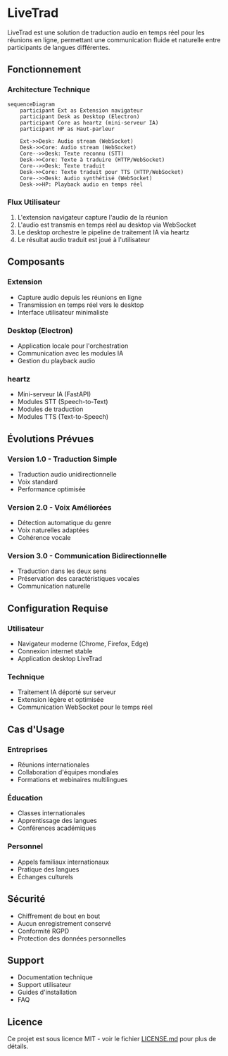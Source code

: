 # LiveTrad

LiveTrad est une solution de traduction audio en temps réel pour les réunions en ligne, permettant une communication fluide et naturelle entre participants de langues différentes.

## Fonctionnement

### Architecture Technique

```mermaid
sequenceDiagram
    participant Ext as Extension navigateur
    participant Desk as Desktop (Electron)
    participant Core as heartz (mini-serveur IA)
    participant HP as Haut-parleur

    Ext->>Desk: Audio stream (WebSocket)
    Desk->>Core: Audio stream (WebSocket)
    Core-->>Desk: Texte reconnu (STT)
    Desk->>Core: Texte à traduire (HTTP/WebSocket)
    Core-->>Desk: Texte traduit
    Desk->>Core: Texte traduit pour TTS (HTTP/WebSocket)
    Core-->>Desk: Audio synthétisé (WebSocket)
    Desk->>HP: Playback audio en temps réel
```

### Flux Utilisateur

1. L'extension navigateur capture l'audio de la réunion
2. L'audio est transmis en temps réel au desktop via WebSocket
3. Le desktop orchestre le pipeline de traitement IA via heartz
4. Le résultat audio traduit est joué à l'utilisateur

## Composants

### Extension
- Capture audio depuis les réunions en ligne
- Transmission en temps réel vers le desktop
- Interface utilisateur minimaliste

### Desktop (Electron)
- Application locale pour l'orchestration
- Communication avec les modules IA
- Gestion du playback audio

### heartz
- Mini-serveur IA (FastAPI)
- Modules STT (Speech-to-Text)
- Modules de traduction
- Modules TTS (Text-to-Speech)

## Évolutions Prévues

### Version 1.0 - Traduction Simple
- Traduction audio unidirectionnelle
- Voix standard
- Performance optimisée

### Version 2.0 - Voix Améliorées
- Détection automatique du genre
- Voix naturelles adaptées
- Cohérence vocale

### Version 3.0 - Communication Bidirectionnelle
- Traduction dans les deux sens
- Préservation des caractéristiques vocales
- Communication naturelle

## Configuration Requise

### Utilisateur
- Navigateur moderne (Chrome, Firefox, Edge)
- Connexion internet stable
- Application desktop LiveTrad

### Technique
- Traitement IA déporté sur serveur
- Extension légère et optimisée
- Communication WebSocket pour le temps réel

## Cas d'Usage

### Entreprises
- Réunions internationales
- Collaboration d'équipes mondiales
- Formations et webinaires multilingues

### Éducation
- Classes internationales
- Apprentissage des langues
- Conférences académiques

### Personnel
- Appels familiaux internationaux
- Pratique des langues
- Échanges culturels

## Sécurité

- Chiffrement de bout en bout
- Aucun enregistrement conservé
- Conformité RGPD
- Protection des données personnelles

## Support

- Documentation technique
- Support utilisateur
- Guides d'installation
- FAQ

## Licence

Ce projet est sous licence MIT - voir le fichier [LICENSE.md](LICENSE.md) pour plus de détails.

